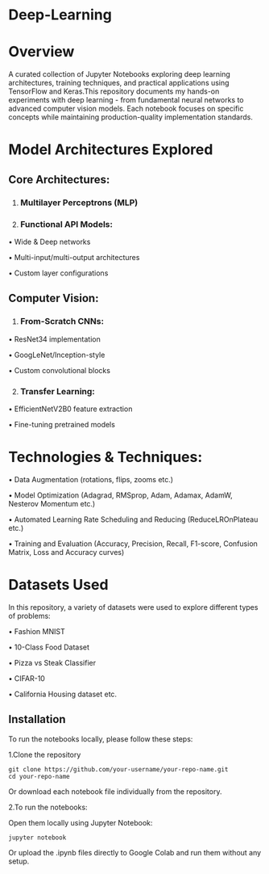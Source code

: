 # Deep-Learning
# Overview
A curated collection of Jupyter Notebooks exploring deep learning architectures, training techniques, and practical applications using TensorFlow and Keras.This repository documents my hands-on experiments with deep learning - from fundamental neural networks to advanced computer vision models. Each notebook focuses on specific concepts while maintaining production-quality implementation standards.

# Model Architectures Explored

## Core Architectures:

1. ### Multilayer Perceptrons (MLP)

2. ### Functional API Models:

 • Wide & Deep networks

 • Multi-input/multi-output architectures

 • Custom layer configurations

## Computer Vision:

1. ### From-Scratch CNNs:

 • ResNet34 implementation

 • GoogLeNet/Inception-style

 • Custom convolutional blocks

2. ### Transfer Learning:

 • EfficientNetV2B0 feature extraction

 • Fine-tuning pretrained models

# Technologies & Techniques:


• Data Augmentation (rotations, flips, zooms etc.)

• Model Optimization (Adagrad, RMSprop, Adam, Adamax, AdamW, Nesterov Momentum etc.)

• Automated Learning Rate Scheduling and Reducing (ReduceLROnPlateau etc.)

• Training and Evaluation (Accuracy, Precision, Recall, F1-score, Confusion Matrix, Loss and Accuracy curves)

# Datasets Used

In this repository, a variety of datasets were used to explore different types of problems:

• Fashion MNIST 

• 10-Class Food Dataset 

• Pizza vs Steak Classifier

• CIFAR-10 

• California Housing dataset etc.

**Installation**
-
To run the notebooks locally, please follow these steps:

1.Clone the repository

```
git clone https://github.com/your-username/your-repo-name.git
cd your-repo-name
```

Or download each notebook file individually from the repository.

2.To run the notebooks:

Open them locally using Jupyter Notebook:

```
jupyter notebook
```

Or upload the .ipynb files directly to Google Colab and run them without any setup.


